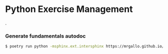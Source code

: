# Python Exercise Management

.

### Generate fundamentals autodoc
```sh
$ poetry run python -msphinx.ext.intersphinx https://mrgallo.github.io/fundamentals/objects.inv > management/fundamentals_index.txt
```